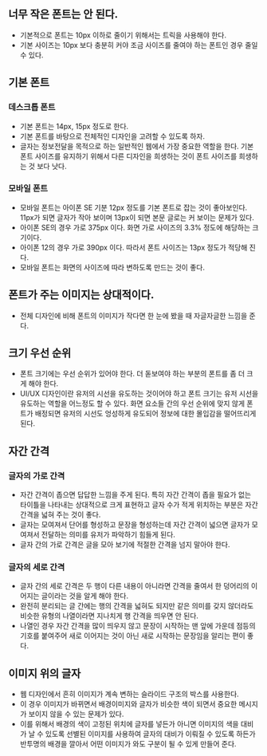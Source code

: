 ## 너무 작은 폰트는 안 된다.
- 기본적으로 폰트는 10px 이하로 줄이기 위해서는 트릭을 사용해야 한다.
- 기본 사이즈는 10px 보다 충분히 커야 조금 사이즈를 줄여야 하는 폰트인 경우 줄일 수 있다.

## 기본 폰트
### 데스크톱 폰트
- 기본 폰트는 14px, 15px 정도로 한다.
- 기본 폰트를 바탕으로 전체적인 디자인을 고려할 수 있도록 하자.
- 글자는 정보전달을 목적으로 하는 일반적인 웹에서 가장 중요한 역할을 한다. 기본 폰트 사이즈를 유지하기 위해서 다른 디자인을 희생하는 것이 폰트 사이즈를 희생하는 것 보다 낫다.

### 모바일 폰트
- 모바일 폰트는 아이폰 SE 기분 12px 정도를 기본 폰트로 잡는 것이 좋아보인다. 11px가 되면 글자가 작아 보이며 13px이 되면 본문 글로는 커 보이는 문제가 있다.
- 아이폰 SE의 경우 가로 375px 이다. 화면 가로 사이즈의 3.3% 정도에 해당하는 크기이다.
- 아이폰 12의 경우 가로 390px 이다. 따라서 폰트 사이즈는 13px 정도가 적당해 진다.
- 모바일 폰트는 화면의 사이즈에 따라 변하도록 만드는 것이 좋다.

## 폰트가 주는 이미지는 상대적이다.
- 전체 디자인에 비해 폰트의 이미지가 작다면 한 눈에 봤을 때 자글자글한 느낌을 준다.

## 크기 우선 순위
- 폰트 크기에는 우선 순위가 있어야 한다. 더 돋보여야 하는 부분의 폰트를 좀 더 크게 해야 한다.
- UI/UX 디자인이란 유저의 시선을 유도하는 것이어야 하고 폰트 크기는 유저 시선을 유도하는 역할을 어느정도 할 수 있다. 화면 요소들 간의 우선 순위에 맞지 않게 폰트가 배정되면 유저의 시선도 엉성하게 유도되어 정보에 대한 몰입감을 떨어뜨리게 된다.

## 자간 간격
### 글자의 가로 간격
- 자간 간격이 좁으면 답답한 느낌을 주게 된다. 특히 자간 간격이 좁을 필요가 없는 타이틀을 나타내는 상대적으로 크게 표현하고 글자 수가 적게 위치하는 부분은 자간 간격을 넓혀 주는 것이 좋다.
- 글자는 모여져서 단어를 형성하고 문장을 형성하는데 자간 간격이 넓으면 글자가 모여져서 전달하는 의미를 유저가 파악하기 힘들게 된다.
- 글자 간의 가로 간격은 글을 모아 보기에 적절한 간격을 넘지 말아야 한다.

### 글자의 세로 간격
- 글자 간의 세로 간격은 두 행이 다른 내용이 아니라면 간격을 줄여서 한 덩어리의 이어지는 글이라는 것을 알게 해야 한다.
- 완전히 분리되는 글 간에는 행의 간격을 넓혀도 되지만 같은 의미를 갖지 않더라도 비슷한 유형의 나열이라면 지나치게 행 간격을 띄우면 안 된다.
- 나열인 경우 자간 간격을 많이 띄우지 않고 문장이 시작하는 맨 앞에 가운데 점등의 기호를 붙여주어 새로 이어지는 것이 아닌 새로 시작하는 문장임을 알리는 편이 좋다.

## 이미지 위의 글자
- 웹 디자인에서 흔히 이미지가 계속 변하는 슬라이드 구조의 박스를 사용한다.
- 이 경우 이미지가 바뀌면서 배경이미지와 글자가 비슷한 색이 되면서 중요한 메시지가 보이지 않을 수 있는 문제가 있다.
- 이를 위해서 배경의 색이 고정된 위치에 글자를 넣든가 아니면 이미지의 색을 대비가 날 수 있도록 선별된 이미지를 사용하여 글자의 대비가 이뤄질 수 있도록 하든가 반투명의 배경을 깔아서 어떤 이미지가 와도 구분이 될 수 있게 만들어 준다.
